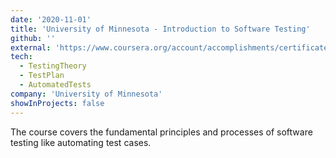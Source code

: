 ```yaml
---
date: '2020-11-01'
title: 'University of Minnesota - Introduction to Software Testing'
github: ''
external: 'https://www.coursera.org/account/accomplishments/certificate/63JR39YDYPDK'
tech:
  - TestingTheory
  - TestPlan
  - AutomatedTests
company: 'University of Minnesota'
showInProjects: false
---
```


The course covers the fundamental principles and processes of software testing like automating test cases.
